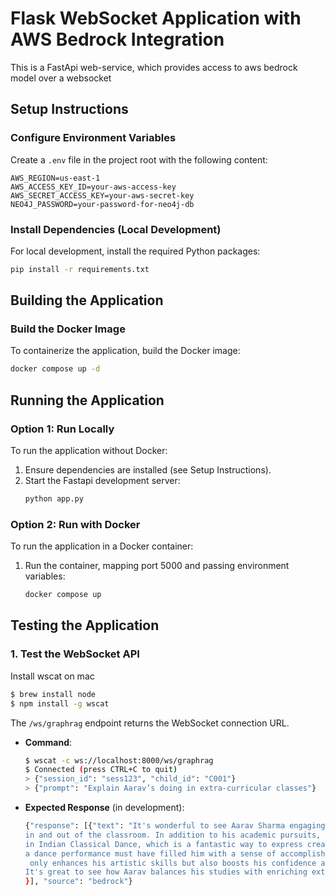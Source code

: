 # Flask WebSocket Application with AWS Bedrock Integration

This is a FastApi web-service, which provides access to aws bedrock model over a websocket

## Setup Instructions

### Configure Environment Variables
Create a `.env` file in the project root with the following content:
```
AWS_REGION=us-east-1
AWS_ACCESS_KEY_ID=your-aws-access-key
AWS_SECRET_ACCESS_KEY=your-aws-secret-key
NEO4J_PASSWORD=your-password-for-neo4j-db
```

### Install Dependencies (Local Development)
For local development, install the required Python packages:
```bash
pip install -r requirements.txt
```

## Building the Application

### Build the Docker Image
To containerize the application, build the Docker image:
```bash
docker compose up -d
```

## Running the Application

### Option 1: Run Locally
To run the application without Docker:
1. Ensure dependencies are installed (see Setup Instructions).
2. Start the Fastapi development server:
   ```bash
   python app.py
   ```

### Option 2: Run with Docker
To run the application in a Docker container:
1. Run the container, mapping port 5000 and passing environment variables:
   ```bash
   docker compose up 
   ```
   
## Testing the Application

### 1. Test the WebSocket API
Install wscat on mac
```bash
$ brew install node
$ npm install -g wscat
```

The `/ws/graphrag` endpoint returns the WebSocket connection URL.
- **Command**:
  ```bash
  $ wscat -c ws://localhost:8000/ws/graphrag
  $ Connected (press CTRL+C to quit)
  > {"session_id": "sess123", "child_id": "C001"}
  > {"prompt": "Explain Aarav’s doing in extra-curricular classes"}
  ```
- **Expected Response** (in development):
  ```bash
  {"response": [{"text": "It's wonderful to see Aarav Sharma engaging in a variety of activities both 
  in and out of the classroom. In addition to his academic pursuits, Aarav has shown a strong interest 
  in Indian Classical Dance, which is a fantastic way to express creativity and cultural pride. Completing 
  a dance performance must have filled him with a sense of accomplishment and joy. This involvement not
   only enhances his artistic skills but also boosts his confidence and sense of community. 
  It's great to see how Aarav balances his studies with enriching extracurricular activities, which contribute to his overall growth and development."
  }], "source": "bedrock"}
  ```
  